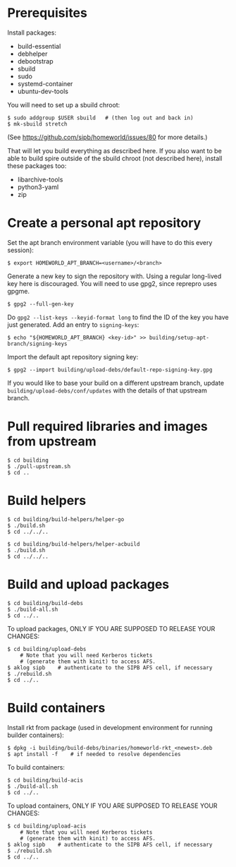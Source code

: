 # Prerequisites

Install packages:

 * build-essential
 * debhelper
 * debootstrap
 * sbuild
 * sudo
 * systemd-container
 * ubuntu-dev-tools

You will need to set up a sbuild chroot:

    $ sudo addgroup $USER sbuild   # (then log out and back in)
    $ mk-sbuild stretch

(See https://github.com/sipb/homeworld/issues/80 for more details.)

That will let you build everything as described here.  If you also want to be able to build spire outside of the sbuild chroot (not described here), install these packages too:

 * libarchive-tools
 * python3-yaml
 * zip

# Create a personal apt repository

Set the apt branch environment variable (you will have to do this every session):

    $ export HOMEWORLD_APT_BRANCH=<username>/<branch>

Generate a new key to sign the repository with. Using a regular long-lived key here is discouraged. You will need to use gpg2, since reprepro uses gpgme.

    $ gpg2 --full-gen-key

Do `gpg2 --list-keys --keyid-format long` to find the ID of the key you have just generated. Add an entry to `signing-keys`:

    $ echo "${HOMEWORLD_APT_BRANCH} <key-id>" >> building/setup-apt-branch/signing-keys

Import the default apt repository signing key:

    $ gpg2 --import building/upload-debs/default-repo-signing-key.gpg

If you would like to base your build on a different upstream branch, update `building/upload-debs/conf/updates` with the details of that upstream branch.

# Pull required libraries and images from upstream

    $ cd building
    $ ./pull-upstream.sh
    $ cd ..

# Build helpers

    $ cd building/build-helpers/helper-go
    $ ./build.sh
    $ cd ../../..

    $ cd building/build-helpers/helper-acbuild
    $ ./build.sh
    $ cd ../../..

# Build and upload packages

    $ cd building/build-debs
    $ ./build-all.sh
    $ cd ../..

To upload packages, ONLY IF YOU ARE SUPPOSED TO RELEASE YOUR CHANGES:

    $ cd building/upload-debs
        # Note that you will need Kerberos tickets
        # (generate them with kinit) to access AFS.
    $ aklog sipb    # authenticate to the SIPB AFS cell, if necessary
    $ ./rebuild.sh
    $ cd ../..

# Build containers

Install rkt from package (used in development environment for running builder containers):

    $ dpkg -i building/build-debs/binaries/homeworld-rkt_<newest>.deb
    $ apt install -f    # if needed to resolve dependencies

To build containers:

    $ cd building/build-acis
    $ ./build-all.sh
    $ cd ../..

To upload containers, ONLY IF YOU ARE SUPPOSED TO RELEASE YOUR CHANGES:

    $ cd building/upload-acis
        # Note that you will need Kerberos tickets
        # (generate them with kinit) to access AFS.
    $ aklog sipb    # authenticate to the SIPB AFS cell, if necessary
    $ ./rebuild.sh
    $ cd ../..
